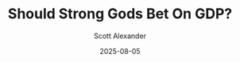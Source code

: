 ---
layout: podcast
title: "Should Strong Gods Bet On GDP?"
author: Scott Alexander
description: https://www.astralcodexten.com/p/should-strong-gods-bet-on-gdp
date: 2025-08-05
length: 2209746
duration: 552
guid: should-strong-gods-bet-on-gdp
---